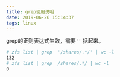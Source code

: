 ```yaml
---
title: grep使用说明
date: 2019-06-26 15:14:37
tags: linux
---
```


grep的正则表达式生效，需要`''` 括起来。

```bash                             
# zfs list | grep  '/shares/.*/' | wc -l 
132                                      
# zfs list | grep  /shares/.*/ | wc -l   
0   
```
